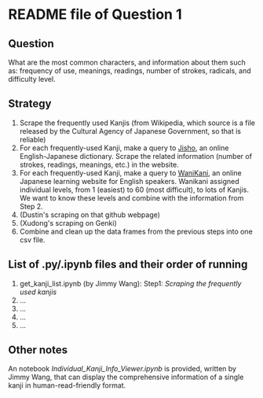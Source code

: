 # README file of Question 1

## Question

What are the most common characters, and information about them such as: frequency of use, meanings, readings, number of strokes, radicals, and difficulty level.

## Strategy

1. Scrape the frequently used Kanjis (from Wikipedia, which source is a file released by the Cultural Agency of Japanese Government, so that is reliable)
2. For each frequently-used Kanji, make a query to [Jisho](jisho.org), an online English-Japanese dictionary. Scrape the related information (number of strokes, readings, meanings, etc.) in the website.
3. For each frequently-used Kanji, make a query to [WaniKani](wanikani.com), an online Japanese learning website for English speakers. Wanikani assigned individual levels, from 1 (easiest) to 60 (most difficult), to lots of Kanjis. We want to know these levels and combine with the information from Step 2.
4. (Dustin's scraping on that github webpage)
5. (Xudong's scraping on Genki)
6. Combine and clean up the data frames from the previous steps into one csv file.

## List of .py/.ipynb files and their order of running

1. get_kanji_list.ipynb (by Jimmy Wang): Step1: *Scraping the frequently used kanjis*  
2. ...
3. ...
4. ...
5. ...

## Other notes

An notebook *Individual_Kanji_Info_Viewer.ipynb* is provided, written by Jimmy Wang, that can display the comprehensive information of a single kanji in human-read-friendly format.
